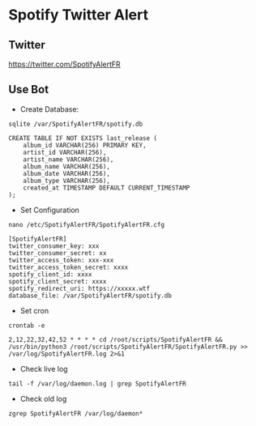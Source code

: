 # Spotify Twitter Alert

## Twitter

https://twitter.com/SpotifyAlertFR

## Use Bot

- Create Database:

```
sqlite /var/SpotifyAlertFR/spotify.db
```

```
CREATE TABLE IF NOT EXISTS last_release (
    album_id VARCHAR(256) PRIMARY KEY,
    artist_id VARCHAR(256),
    artist_name VARCHAR(256),
    album_name VARCHAR(256),
    album_date VARCHAR(256),
    album_type VARCHAR(256),
    created_at TIMESTAMP DEFAULT CURRENT_TIMESTAMP
);
```


- Set Configuration

```
nano /etc/SpotifyAlertFR/SpotifyAlertFR.cfg
```

```
[SpotifyAlertFR]
twitter_consumer_key: xxx
twitter_consumer_secret: xx
twitter_access_token: xxx-xxx
twitter_access_token_secret: xxxx
spotify_client_id: xxxx
spotify_client_secret: xxxx
spotify_redirect_uri: https://xxxxx.wtf
database_file: /var/SpotifyAlertFR/spotify.db
```

- Set cron

```
crontab -e
```

```
2,12,22,32,42,52 * * * * cd /root/scripts/SpotifyAlertFR && /usr/bin/python3 /root/scripts/SpotifyAlertFR/SpotifyAlertFR.py >> /var/log/SpotifyAlertFR.log 2>&1
```

- Check live log

```
tail -f /var/log/daemon.log | grep SpotifyAlertFR
```

- Check old log

```
zgrep SpotifyAlertFR /var/log/daemon*
```
